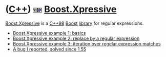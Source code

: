 # ([C++](Cpp.md)) ![C++98](PicCpp98.png)![Boost](PicBoost.png) [Boost.Xpressive](CppBoostXpressive.md)

[Boost.Xpressive](CppBoostXpressive.md) is a [C++98](Cpp98.md)
[Boost](CppBoost.md) [library](CppLibrary.md) for regular expressions.

-   [Boost.Xpressive example 1: basics](https://github.com/richelbilderbeek/boost_xpressive_example1)
-   [Boost.Xpressive example 2: replace by a regular
    expression](https://github.com/richelbilderbeek/boost_xpressive_example2)
-   [Boost.Xpressive example 3: iteration over regelar expression
    matches](https://github.com/richelbilderbeek/boost_xpressive_example3)
-   [A bug I reported, solved since 1.55](https://svn.boost.org/trac/boost/ticket/8843)
